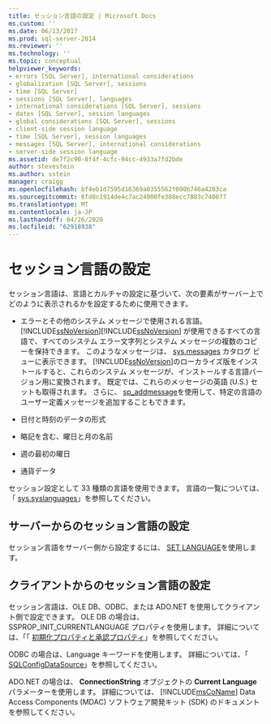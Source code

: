```yaml
---
title: セッション言語の設定 | Microsoft Docs
ms.custom: ''
ms.date: 06/13/2017
ms.prod: sql-server-2014
ms.reviewer: ''
ms.technology: ''
ms.topic: conceptual
helpviewer_keywords:
- errors [SQL Server], international considerations
- globalization [SQL Server], sessions
- time [SQL Server]
- sessions [SQL Server], languages
- international considerations [SQL Server], sessions
- dates [SQL Server], session languages
- global considerations [SQL Server], sessions
- client-side session language
- time [SQL Server], session languages
- messages [SQL Server], international considerations
- server-side session language
ms.assetid: de7f2c90-8f4f-4cfc-94cc-4933a7fd2bde
author: stevestein
ms.author: sstein
manager: craigg
ms.openlocfilehash: bf4eb1d7595d16369a0355562f090b746a4203ca
ms.sourcegitcommit: 6fd8c1914de4c7ac24900fe388ecc7883c740077
ms.translationtype: MT
ms.contentlocale: ja-JP
ms.lasthandoff: 04/26/2020
ms.locfileid: "62918938"
---
```

# <a name="set-a-session-language"></a>セッション言語の設定
  セッション言語は、言語とカルチャの設定に基づいて、次の要素がサーバー上でどのように表示されるかを設定するために使用できます。  
  
-   エラーとその他のシステム メッセージで使用される言語。 [!INCLUDE[ssNoVersion](../../includes/ssnoversion-md.md)][!INCLUDE[ssNoVersion](../../includes/ssnoversion-md.md)] が使用できるすべての言語で、すべてのシステム エラー文字列とシステム メッセージの複数のコピーを保持できます。 このようなメッセージは、 [sys.messages](/sql/relational-databases/system-catalog-views/messages-for-errors-catalog-views-sys-messages) カタログ ビューに表示できます。 [!INCLUDE[ssNoVersion](../../includes/ssnoversion-md.md)]のローカライズ版をインストールすると、これらのシステム メッセージが、インストールする言語バージョン用に変換されます。 既定では、これらのメッセージの英語 (U.S.) セットも取得されます。 さらに、 [sp_addmessage](/sql/relational-databases/system-stored-procedures/sp-addmessage-transact-sql)を使用して、特定の言語のユーザー定義メッセージを追加することもできます。  
  
-   日付と時刻のデータの形式  
  
-   略記を含む、曜日と月の名前  
  
-   週の最初の曜日  
  
-   通貨データ  
  
 セッション設定として 33 種類の言語を使用できます。 言語の一覧については、「 [sys.syslanguages](/sql/relational-databases/system-compatibility-views/sys-syslanguages-transact-sql)」を参照してください。  
  
## <a name="setting-the-session-language-from-the-server"></a>サーバーからのセッション言語の設定  
 セッション言語をサーバー側から設定するには、 [SET LANGUAGE](/sql/t-sql/statements/set-language-transact-sql)を使用します。  
  
## <a name="setting-the-session-language-from-the-client"></a>クライアントからのセッション言語の設定  
 セッション言語は、OLE DB、ODBC、または ADO.NET を使用してクライアント側で設定できます。 OLE DB の場合は、SSPROP_INIT_CURRENTLANGUAGE プロパティを使用します。 詳細については、「「 [初期化プロパティと承認プロパティ](../native-client-ole-db-data-source-objects/initialization-and-authorization-properties.md)」を参照してください。  
  
 ODBC の場合は、Language キーワードを使用します。 詳細については、「 [SQLConfigDataSource](../native-client-odbc-api/sqlconfigdatasource.md)」を参照してください。  
  
 ADO.NET の場合は、 **ConnectionString** オブジェクトの **Current Language** パラメーターを使用します。 詳細については、 [!INCLUDE[msCoName](../../includes/msconame-md.md)] Data Access Components (MDAC) ソフトウェア開発キット (SDK) のドキュメントを参照してください。  
  
  
